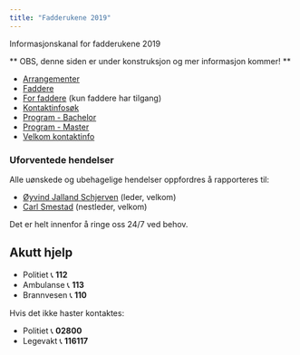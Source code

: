 ```yaml
---
title: "Fadderukene 2019"
---
```


Informasjonskanal for fadderukene 2019

** OBS, denne siden er under konstruksjon og mer informasjon kommer! **

* [Arrangementer](/fadderukene/2019-/arrangementer/)  
* [Faddere](/fadderukene/2019-/faddere/)  
* [For faddere](/fadderukene/2019-/fadder/) (kun faddere har tilgang) 
* [Kontaktinfosøk](https://online.ntnu.no/profile/user_search/)  
* [Program - Bachelor](https://online.ntnu.no/splash/)    
* [Program - Master](https://online.ntnu.no/splash/)  
* [Velkom kontaktinfo](/fadderukene/2019-/velkom/)

### Uforventede hendelser
Alle uønskede og ubehagelige hendelser oppfordres å rapporteres til:

- [Øyvind Jalland Schjerven](https://online.ntnu.no/profile/view/yvindo/) (leder, velkom)  
- [Carl Smestad](https://online.ntnu.no/profile/view/carlofholy/) (nestleder, velkom)  

Det er helt innenfor å ringe oss 24/7 ved behov.  

Akutt hjelp
------------------------------------

- Politiet 📞 **112**  
- Ambulanse 📞 **113**  
- Brannvesen 📞 **110**

Hvis det ikke haster kontaktes:

- Politiet 📞 **02800**  
- Legevakt 📞 **116117**
